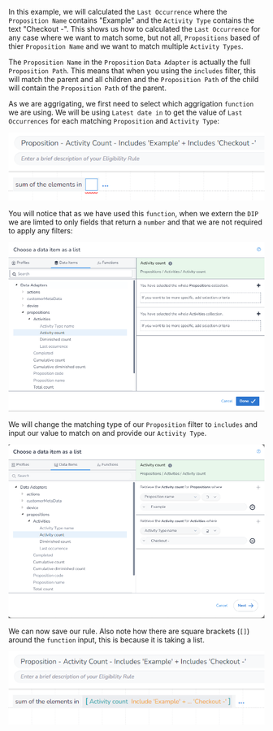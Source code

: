 In this example, we will calculated the `Last Occurrence` where the `Proposition Name` contains "Example" and the `Activity Type` contains the text "Checkout -". This shows us how to calculated the `Last Occurrence` for any case where we want to match some, but not all, `Propositions` based of thier `Proposition Name` and we want to match multiple `Activity Types`.

The `Proposition Name` in the `Proposition` `Data Adapter` is actually the full `Proposition Path`. This means that when you using the `includes` filter, this will match the parent and all children and the `Proposition Path` of the child will contain the `Proposition Path` of the parent.

As we are aggrigating, we first need to select which aggrigation `function` we are using. We will be using `Latest date in` to get the value of `Last Occurrences` for each matching `Proposition` and `Activity Type`:

![](interest-last_occurrence-multiple_activities-multiple_propositions-includes_text-1.png)

You will notice that as we have used this `function`, when we extern the `DIP` we are limted to only fields that return a `number` and that we are not required to apply any filters:

![](interest-last_occurrence-multiple_activities-multiple_propositions-includes_text-2.png)

We will change the matching type of our `Proposition` filter to `includes` and input our value to match on and provide our `Activity Type`.

![](interest-last_occurrence-multiple_activities-multiple_propositions-includes_text-3.png)

We can now save our rule. Also note how there are square brackets (`[]`) around the `function` input, this is because it is taking a list.

![](interest-last_occurrence-multiple_activities-multiple_propositions-includes_text-4.png)
